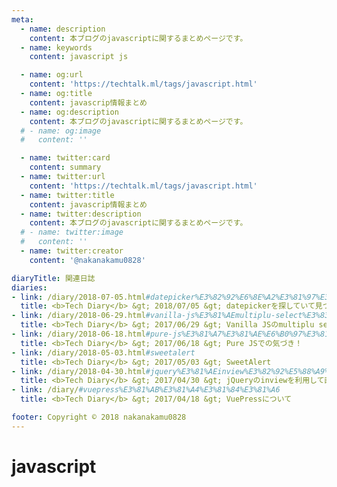 ```yaml
---
meta:
  - name: description
    content: 本ブログのjavascriptに関するまとめページです。
  - name: keywords
    content: javascript js

  - name: og:url
    content: 'https://techtalk.ml/tags/javascript.html'
  - name: og:title
    content: javascrip情報まとめ
  - name: og:description
    content: 本ブログのjavascriptに関するまとめページです。
  # - name: og:image
  #   content: ''

  - name: twitter:card
    content: summary
  - name: twitter:url
    content: 'https://techtalk.ml/tags/javascript.html'
  - name: twitter:title
    content: javascrip情報まとめ
  - name: twitter:description
    content: 本ブログのjavascriptに関するまとめページです。
  # - name: twitter:image
  #   content: ''
  - name: twitter:creator
    content: '@nakanakamu0828'

diaryTitle: 関連日誌
diaries:
- link: /diary/2018-07-05.html#datepicker%E3%82%92%E6%8E%A2%E3%81%97%E3%81%A6%E3%81%84%E3%81%A6%E8%A6%8B%E3%81%A4%E3%81%91%E3%81%9F%E3%80%8Cflatpickr%E3%80%8D
  title: <b>Tech Diary</b> &gt; 2018/07/05 &gt; datepickerを探していて見つけた「flatpickr」
- link: /diary/2018-06-29.html#vanilla-js%E3%81%AEmultiplu-select%E3%83%A9%E3%82%A4%E3%83%96%E3%83%A9%E3%83%AA
  title: <b>Tech Diary</b> &gt; 2017/06/29 &gt; Vanilla JSのmultiplu selectライブラリ
- link: /diary/2018-06-18.html#pure-js%E3%81%A7%E3%81%AE%E6%B0%97%E3%81%A5%E3%81%8D%EF%BC%81
  title: <b>Tech Diary</b> &gt; 2017/06/18 &gt; Pure JSでの気づき！
- link: /diary/2018-05-03.html#sweetalert
  title: <b>Tech Diary</b> &gt; 2017/05/03 &gt; SweetAlert
- link: /diary/2018-04-30.html#jquery%E3%81%AEinview%E3%82%92%E5%88%A9%E7%94%A8%E3%81%97%E3%81%A6%E7%94%BB%E9%9D%A2%E3%81%AB%E8%A1%A8%E7%A4%BA%E3%81%95%E3%82%8C%E3%81%9F%E3%82%BF%E3%82%A4%E3%83%9F%E3%83%B3%E3%82%B0%E3%81%A7%E3%82%A4%E3%83%99%E3%83%B3%E3%83%88%E3%82%92%E7%99%BA%E7%94%9F%E3%81%95%E3%81%9B%E3%82%8B
  title: <b>Tech Diary</b> &gt; 2017/04/30 &gt; jQueryのinviewを利用して画面に表示されたタイミングでイベントを発生させる
- link: /diary/#vuepress%E3%81%AB%E3%81%A4%E3%81%84%E3%81%A6
  title: <b>Tech Diary</b> &gt; 2017/04/18 &gt; VuePressについて

footer: Copyright © 2018 nakanakamu0828
---
```

# javascript
